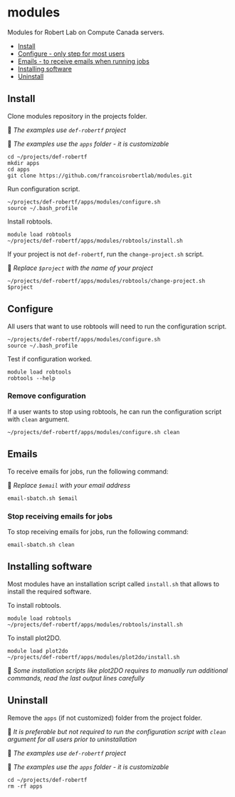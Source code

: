 # modules

Modules for Robert Lab on Compute Canada servers.


* [Install](#install)
* [Configure - only step for most users](#configure)
* [Emails - to receive emails when running jobs](#emails)
* [Installing software](#installing-software)
* [Uninstall](#uninstall)



## Install

Clone modules repository in the projects folder.

:memo: *The examples use `def-robertf` project*

:memo: *The examples use the `apps` folder - it is customizable*

```shell
cd ~/projects/def-robertf
mkdir apps
cd apps
git clone https://github.com/francoisrobertlab/modules.git
```

Run configuration script.

```shell
~/projects/def-robertf/apps/modules/configure.sh
source ~/.bash_profile
```

Install robtools.

```shell
module load robtools
~/projects/def-robertf/apps/modules/robtools/install.sh
```

If your project is not `def-robertf`, run the `change-project.sh` script.

:memo: *Replace `$project` with the name of your project*

```shell
~/projects/def-robertf/apps/modules/robtools/change-project.sh $project
```


## Configure

All users that want to use robtools will need to run the configuration script.

```shell
~/projects/def-robertf/apps/modules/configure.sh
source ~/.bash_profile
```

Test if configuration worked.

```shell
module load robtools
robtools --help
```

### Remove configuration

If a user wants to stop using robtools, he can run the configuration script with `clean` argument.

```shell
~/projects/def-robertf/apps/modules/configure.sh clean
```


## Emails

To receive emails for jobs, run the following command:

:memo: *Replace `$email` with your email address*

```shell
email-sbatch.sh $email
```

### Stop receiving emails for jobs

To stop receiving emails for jobs, run the following command:

```shell
email-sbatch.sh clean
```


## Installing software

Most modules have an installation script called `install.sh` that allows to install the required software.

To install robtools.

```shell
module load robtools
~/projects/def-robertf/apps/modules/robtools/install.sh
```

To install plot2DO.

```shell
module load plot2do
~/projects/def-robertf/apps/modules/plot2do/install.sh
```

:memo: *Some installation scripts like plot2DO requires to manually run additional commands, read the last output lines carefully*


## Uninstall

Remove the `apps` (if not customized) folder from the project folder.

:memo: *It is preferable but not required to run the configuration script with `clean` argument for all users prior to uninstallation*

:memo: *The examples use `def-robertf` project*

:memo: *The examples use the `apps` folder - it is customizable*

```shell
cd ~/projects/def-robertf
rm -rf apps
```
